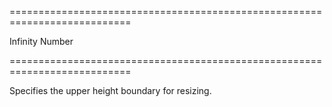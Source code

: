 ===========================================================================
<!--default-->Infinity<!--/default-->
<!--type-->Number<!--/type-->
===========================================================================

<!--shortDescription-->
Specifies the upper height boundary for resizing.
<!--/shortDescription-->

<!--fullDescription-->

<!--/fullDescription-->
